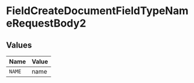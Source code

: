 # FieldCreateDocumentFieldTypeNameRequestBody2


## Values

| Name   | Value  |
| ------ | ------ |
| `NAME` | name   |